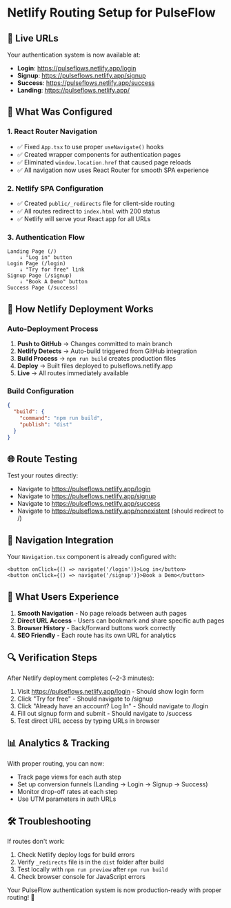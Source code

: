 # Netlify Routing Setup for PulseFlow

## 🎯 Live URLs
Your authentication system is now available at:
- **Login**: https://pulseflows.netlify.app/login
- **Signup**: https://pulseflows.netlify.app/signup  
- **Success**: https://pulseflows.netlify.app/success
- **Landing**: https://pulseflows.netlify.app/

## 🔧 What Was Configured

### 1. React Router Navigation
- ✅ Fixed `App.tsx` to use proper `useNavigate()` hooks
- ✅ Created wrapper components for authentication pages
- ✅ Eliminated `window.location.href` that caused page reloads
- ✅ All navigation now uses React Router for smooth SPA experience

### 2. Netlify SPA Configuration
- ✅ Created `public/_redirects` file for client-side routing
- ✅ All routes redirect to `index.html` with 200 status
- ✅ Netlify will serve your React app for all URLs

### 3. Authentication Flow
```
Landing Page (/) 
    ↓ "Log in" button
Login Page (/login)
    ↓ "Try for free" link  
Signup Page (/signup)
    ↓ "Book A Demo" button
Success Page (/success)
```

## 🚀 How Netlify Deployment Works

### Auto-Deployment Process
1. **Push to GitHub** → Changes committed to main branch
2. **Netlify Detects** → Auto-build triggered from GitHub integration
3. **Build Process** → `npm run build` creates production files
4. **Deploy** → Built files deployed to pulseflows.netlify.app
5. **Live** → All routes immediately available

### Build Configuration
```json
{
  "build": {
    "command": "npm run build",
    "publish": "dist"
  }
}
```

## 🌐 Route Testing
Test your routes directly:
- Navigate to https://pulseflows.netlify.app/login
- Navigate to https://pulseflows.netlify.app/signup
- Navigate to https://pulseflows.netlify.app/success
- Navigate to https://pulseflows.netlify.app/nonexistent (should redirect to /)

## 🔗 Navigation Integration
Your `Navigation.tsx` component is already configured with:
```tsx
<button onClick={() => navigate('/login')}>Log in</button>
<button onClick={() => navigate('/signup')}>Book a Demo</button>
```

## 📱 What Users Experience
1. **Smooth Navigation** - No page reloads between auth pages
2. **Direct URL Access** - Users can bookmark and share specific auth pages
3. **Browser History** - Back/forward buttons work correctly
4. **SEO Friendly** - Each route has its own URL for analytics

## 🔍 Verification Steps
After Netlify deployment completes (~2-3 minutes):
1. Visit https://pulseflows.netlify.app/login - Should show login form
2. Click "Try for free" - Should navigate to /signup
3. Click "Already have an account? Log In" - Should navigate to /login
4. Fill out signup form and submit - Should navigate to /success
5. Test direct URL access by typing URLs in browser

## 📊 Analytics & Tracking
With proper routing, you can now:
- Track page views for each auth step
- Set up conversion funnels (Landing → Login → Signup → Success)
- Monitor drop-off rates at each step
- Use UTM parameters in auth URLs

## 🛠️ Troubleshooting
If routes don't work:
1. Check Netlify deploy logs for build errors
2. Verify `_redirects` file is in the `dist` folder after build
3. Test locally with `npm run preview` after `npm run build`
4. Check browser console for JavaScript errors

Your PulseFlow authentication system is now production-ready with proper routing! 🎉
